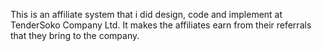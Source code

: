 This is an affiliate system that i did design, code and implement at TenderSoko Company Ltd. It makes the affiliates earn from their referrals that they bring to the company.
